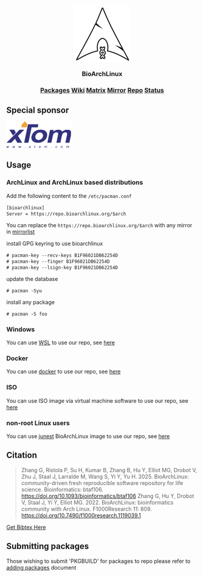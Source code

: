 <h3 align="center">
<img src="https://raw.githubusercontent.com/BioArchLinux/Packages/master/logo/bioarchlinux.png" alt="BioArchLinux" width="150">
</p>
BioArchLinux</h3>

<h3 align="center">
<a href="https://bioarchlinux.org/packages">Packages</a> <a href="https://wiki.bioarchlinux.org">Wiki</a> <a href="https://matrix.to/#/#bioarchlinux:matrix.org">Matrix</a> <a href="https://raw.githubusercontent.com/BioArchLinux/mirror/main/mirrorlist.bio">Mirror</a> <a href="https://repo.bioarchlinux.org">Repo</a> <a href="https://build.bioarchlinux.org">Status</a>
</h3>

## Special sponsor

<div>
<a href="https://v.ps/" target="_blank"><img height="70px" src="https://raw.githubusercontent.com/BioArchLinux/Packages/master/logo/xtom.png"></a>
</div>

## Usage

### ArchLinux and ArchLinux based distributions

Add the following content to the `/etc/pacman.conf`
```
[bioarchlinux]
Server = https://repo.bioarchlinux.org/$arch
```
You can replace the `https://repo.bioarchlinux.org/$arch` with any mirror in [mirrorlist](https://raw.githubusercontent.com/BioArchLinux/mirror/main/mirrorlist.bio)

install GPG keyring to use bioarchlinux
```
# pacman-key --recv-keys B1F96021DB62254D
# pacman-key --finger B1F96021DB62254D
# pacman-key --lsign-key B1F96021DB62254D
```

update the database
```
# pacman -Syu
```

install any package
```
# pacman -S foo
```

### Windows

You can use [WSL](https://docs.microsoft.com/en-us/windows/wsl/install) to use our repo, see [here](https://github.com/BioArchLinux/wsl)

### Docker 
You can use [docker](https://hub.docker.com/r/bioarchlinux/bioarchlinux) to use our repo, see [here](https://github.com/BioArchLinux/docker)

### ISO
You can use ISO image via virtual machine software to use our repo, see [here](https://github.com/BioArchLinux/iso)

### non-root Linux users
You can use [junest](https://github.com/fsquillace/junest) BioArchLinux image to use our repo, see [here](https://github.com/BioArchLinux/junest-img)

## Citation

> Zhang G, Ristola P, Su H, Kumar B, Zhang B, Hu Y, Elliot MG, Drobot V, Zhu J, Staal J, Larralde M, Wang S, Yi Y, Yu H. 2025. BioArchLinux: community-driven fresh reproducible software repository for life science. Bioinformatics: btaf106. https://doi.org/10.1093/bioinformatics/btaf106
> Zhang G, Hu Y, Drobot V, Staal J, Yi Y, Elliot MG. 2022. BioArchLinux: bioinformatics community with Arch Linux. F1000Research 11: 809. https://doi.org/10.7490/f1000research.1119039.1

[Get Bibtex Here](https://raw.githubusercontent.com/BioArchLinux/Packages/master/BioArchLinux.bibtex)

## Submitting packages
Those wishing to submit 'PKGBUILD' for packages to repo please refer to [adding packages](/Documentation/adding%20packages.md) document 
